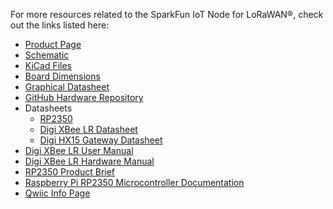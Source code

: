 
<!-- This section should include all the relevant documentation and product files (Eagle files, schematic, datasheet(s), landing pages, etc. and any relevant tutorials to go beyond the Hookup Guide.) -->

For more resources related to the SparkFun IoT Node for LoRaWAN®, check out the links listed here: 

* [Product Page](https://www.sparkfun.com/products/26060)
* [Schematic](https://docs.sparkfun.com/SparkFun_IoT_Node_LoRaWAN/assets/board_files/26060_SparkFun_IoT_Node_LoRaWAN_Schematic.pdf)
* [KiCad Files](https://docs.sparkfun.com/SparkFun_IoT_Node_LoRaWAN/assets/board_files/SparkFun_IoT_Node_LoRaWAN_KiCADFiles.zip)
* [Board Dimensions](https://docs.sparkfun.com/SparkFun_IoT_Node_LoRaWAN/assets/board_files/dimensions.pdf)
* [Graphical Datasheet](https://docs.sparkfun.com/SparkFun_IoT_Node_LoRaWAN/assets/board_files/26060_SparkFun_IoT_Node_LoRaWAN_GDS.pdf)
* [GitHub Hardware Repository](https://github.com/sparkfun/SparkFun_IoT_Node_LoRaWAN)
* Datasheets
    * [RP2350](https://cdn.sparkfun.com/assets/0/7/7/c/4/rp2350-datasheet.pdf)
    * [Digi XBee LR Datasheet](https://cdn.sparkfun.com/assets/c/7/e/8/d/Digi-XBLR-Datasheet.pdf)
    * [Digi HX15 Gateway Datasheet](https://cdn.sparkfun.com/assets/c/8/f/f/7/Digi-HX15-Datasheet.pdf)
* [Digi XBee LR User Manual](https://cdn.sparkfun.com/assets/6/2/4/f/a/90002591.pdf)
* [Digi XBee LR Hardware Manual](https://cdn.sparkfun.com/assets/9/c/c/9/9/90002592.pdf)
* [RP2350 Product Brief](https://datasheets.raspberrypi.com/rp2350/rp2350-product-brief.pdf)
* [Raspberry Pi RP2350 Microcontroller Documentation](https://www.raspberrypi.com/documentation/microcontrollers/silicon.html#rp2350)
* [Qwiic Info Page](https://www.sparkfun.com/qwiic)
